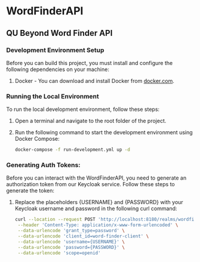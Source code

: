 # WordFinderAPI

## QU Beyond Word Finder API

### Development Environment Setup


Before you can build this project, you must install and configure the following dependencies on your machine:

1. Docker - You can download and install Docker from [docker.com](https://www.docker.com/products/docker-desktop).

### Running the Local Environment


To run the local development environment, follow these steps:

1. Open a terminal and navigate to the root folder of the project.

2. Run the following command to start the development environment using Docker Compose:

   ```bash
   docker-compose -f run-development.yml up -d
### Generating Auth Tokens:

Before you can interact with the WordFinderAPI, you need to generate an authorization token from our Keycloak service. Follow these steps to generate the token:

1. Replace the placeholders {USERNAME} and {PASSWORD} with your Keycloak username and password in the following curl command:

   ```bash
   curl --location --request POST 'http://localhost:8180/realms/wordfinder/protocol/openid-connect/token' \
    --header 'Content-Type: application/x-www-form-urlencoded' \
    --data-urlencode 'grant_type=password' \
    --data-urlencode 'client_id=word-finder-client' \
    --data-urlencode 'username={USERNAME}' \
    --data-urlencode 'password={PASSWORD}' \
    --data-urlencode 'scope=openid'
